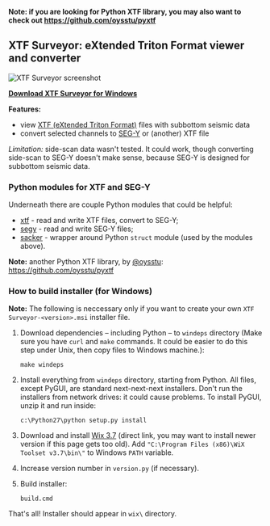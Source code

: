 **Note: if you are looking for Python XTF library, you may also want to check out https://github.com/oysstu/pyxtf**

## XTF Surveyor: eXtended Triton Format viewer and converter

![XTF Surveyor screenshot](doc/screenshot.png)

**[Download XTF Surveyor for Windows][download]**

[download]: http://sourceforge.net/projects/pyxtf/files/XTF_Surveyor_v0.7.0.msi/download

**Features:**

* view [XTF (eXtended Triton Format)][XTF] files with subbottom seismic data
* convert selected channels to [SEG-Y][] or (another) XTF file

*Limitation:* side-scan data wasn't tested. It could work, though converting side-scan to SEG-Y doesn't make sense, because SEG-Y is designed for subbottom seismic data.

[XTF]: http://en.wikipedia.org/wiki/EXtended_Triton_Format
[SEG-Y]: http://en.wikipedia.org/wiki/SEG_Y

### Python modules for XTF and SEG-Y

Underneath there are couple Python modules that could be helpful:

* [xtf](xtf.py) - read and write XTF files, convert to SEG-Y;
* [segy](segy.py) - read and write SEG-Y files;
* [sacker](sacker.py) - wrapper around Python `struct` module (used by the modules above).

**Note:** another Python XTF library, by [@oysstu](https://github.com/oysstu): https://github.com/oysstu/pyxtf

### How to build installer (for Windows)

**Note:** The following is neccessary only if you want to create your own `XTF Surveyor-<version>.msi` installer file.

1. Download dependencies – including Python – to `windeps` directory (Make sure you have `curl` and `make` commands. It could be easier to do this step under Unix, then copy files to Windows machine.):

    ```
    make windeps
    ```

2. Install everything from `windeps` directory, starting from Python. All files, except PyGUI, are standard next-next-next installers. Don't run the installers from network drives: it could cause problems. To install PyGUI, unzip it and run inside:

    ```
    c:\Python27\python setup.py install
    ```

3. Download and install [Wix 3.7](http://wix.codeplex.com/downloads/get/582218) (direct link, you may want to install newer version if this page gets too old). Add `"C:\Program Files (x86)\WiX Toolset v3.7\bin\"` to Windows `PATH` variable.

4. Increase version number in `version.py` (if necessary).

5. Build installer:

    ```
    build.cmd
    ```

That's all! Installer should appear in `wix\` directory.
